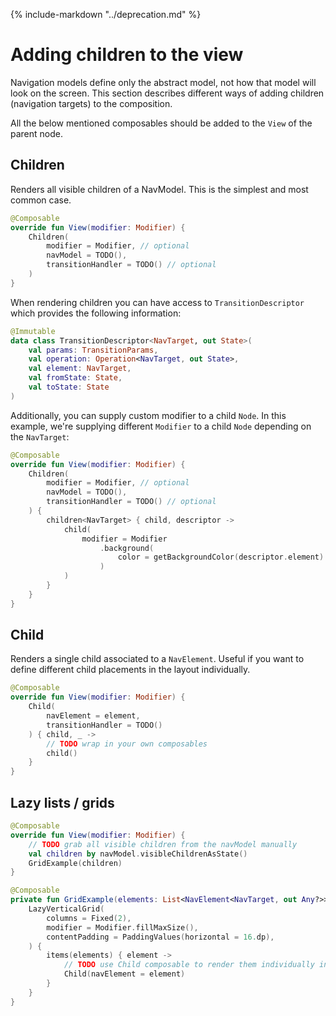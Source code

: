 {% include-markdown "../deprecation.md" %}

# Adding children to the view

Navigation models define only the abstract model, not how that model will look on the screen. This
section describes different ways of adding children (navigation targets) to the composition.

All the below mentioned composables should be added to the `View` of the parent node.

## Children

Renders all visible children of a NavModel. This is the simplest and most common case.

```kotlin
@Composable
override fun View(modifier: Modifier) {
    Children(
        modifier = Modifier, // optional
        navModel = TODO(),
        transitionHandler = TODO() // optional
    )
}
```

When rendering children you can have access to `TransitionDescriptor` which provides the following information:

```kotlin
@Immutable
data class TransitionDescriptor<NavTarget, out State>(
    val params: TransitionParams,
    val operation: Operation<NavTarget, out State>,
    val element: NavTarget,
    val fromState: State,
    val toState: State
)
```

Additionally, you can supply custom modifier to a child `Node`. In this example, we're supplying different `Modifier`
to a child `Node` depending on the `NavTarget`:

```kotlin
@Composable
override fun View(modifier: Modifier) {
    Children(
        modifier = Modifier, // optional
        navModel = TODO(),
        transitionHandler = TODO() // optional
    ) {
        children<NavTarget> { child, descriptor ->
            child(
                modifier = Modifier
                    .background(
                        color = getBackgroundColor(descriptor.element)
                    )
            )
        }
    }
}
```

## Child

Renders a single child associated to a `NavElement`. Useful if you want to define different child placements in the layout individually.

```kotlin
@Composable
override fun View(modifier: Modifier) {
    Child(
        navElement = element,
        transitionHandler = TODO()
    ) { child, _ ->
        // TODO wrap in your own composables
        child()
    }
}
```

## Lazy lists / grids

```kotlin
@Composable
override fun View(modifier: Modifier) {
    // TODO grab all visible children from the navModel manually
    val children by navModel.visibleChildrenAsState()
    GridExample(children)
}

@Composable
private fun GridExample(elements: List<NavElement<NavTarget, out Any?>>) {
    LazyVerticalGrid(
        columns = Fixed(2),
        modifier = Modifier.fillMaxSize(),
        contentPadding = PaddingValues(horizontal = 16.dp),
    ) {
        items(elements) { element ->
            // TODO use Child composable to render them individually inside the list / grid
            Child(navElement = element)
        }
    }
}
```

